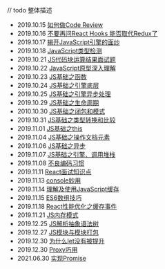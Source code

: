 // todo 整体描述

* 2019.10.15 [如何做Code Review](https://github.com/EarlyBirdss/FrontEnd-Notes/blob/feature-general/notes/%E5%A6%82%E4%BD%95%E5%81%9ACode%20Review.md)
* 2019.10.16 [不要再问React Hooks 能否取代Redux了](https://github.com/EarlyBirdss/FrontEnd-Notes/blob/feature-general/notes/%E4%B8%8D%E8%A6%81%E5%86%8D%E9%97%AEReact%20Hooks%E8%83%BD%E5%90%A6%E5%8F%96%E4%BB%A3Redux%E4%BA%86.md)
* 2019.10.17 [揭开JavaScript引擎的面纱](https://github.com/EarlyBirdss/FrontEnd-Notes/blob/feature-general/notes/%E6%8F%AD%E5%BC%80JavaScript%E5%BC%95%E6%93%8E%E7%9A%84%E9%9D%A2%E7%BA%B1.md)
* 2019.10.18 [JavaScript类型检测](https://github.com/EarlyBirdss/FrontEnd-Notes/blob/feature-general/notes/JavaScript%E7%B1%BB%E5%9E%8B%E6%A3%80%E6%B5%8B.md)
* 2019.10.21 [JS代码块运算结果面试题](https://github.com/EarlyBirdss/FrontEnd-Notes/blob/feature-general/notes/JS%E4%BB%A3%E7%A0%81%E5%9D%97%E8%BF%90%E7%AE%97%E7%BB%93%E6%9E%9C%E9%9D%A2%E8%AF%95%E9%A2%98.md)
* 2019.10.22 [JavaScript原型深入理解](https://github.com/EarlyBirdss/FrontEnd-Notes/blob/feature-general/notes/JavaScript%E5%8E%9F%E5%9E%8B%E6%B7%B1%E5%85%A5%E7%90%86%E8%A7%A3.md)
* 2019.10.23 [JS基础之函数](https://github.com/EarlyBirdss/FrontEnd-Notes/blob/feature-general/notes/JS%E5%9F%BA%E7%A1%80%E4%B9%8B%E5%87%BD%E6%95%B0.md)
* 2019.10.24 [JS基础之引擎底层](https://github.com/EarlyBirdss/FrontEnd-Notes/blob/feature-general/notes/JS%E5%9F%BA%E7%A1%80%E4%B9%8B%E5%BC%95%E6%93%8E%E5%BA%95%E5%B1%82.md)
* 2019.10.25 [JS基础之引擎异步处理](https://github.com/EarlyBirdss/FrontEnd-Notes/blob/feature-general/notes/JS%E5%9F%BA%E7%A1%80%E4%B9%8B%E5%BC%95%E6%93%8E%E5%BC%82%E6%AD%A5%E5%A4%84%E7%90%86.md)
* 2019.10.29 [JS基础之生命周期](https://github.com/EarlyBirdss/FrontEnd-Notes/blob/feature-general/notes/JS%E5%9F%BA%E7%A1%80%E4%B9%8B%E7%94%9F%E5%91%BD%E5%91%A8%E6%9C%9F.md)
* 2010.10.30 [JS基础之闭包和模式](https://github.com/EarlyBirdss/FrontEnd-Notes/blob/feature-general/notes/JS%E5%9F%BA%E7%A1%80%E4%B9%8B%E9%97%AD%E5%8C%85%E5%92%8C%E6%A8%A1%E5%BC%8F.md)
* 2019.10.31 [JS基础之类型转换和比较](https://github.com/EarlyBirdss/FrontEnd-Notes/blob/feature-general/notes/JS%E5%9F%BA%E7%A1%80%E4%B9%8B%E7%B1%BB%E5%9E%8B%E8%BD%AC%E6%8D%A2%E5%92%8C%E6%AF%94%E8%BE%83.md)
* 2019.11.01 [JS基础之this](https://github.com/EarlyBirdss/FrontEnd-Notes/blob/feature-general/notes/JS%E5%9F%BA%E7%A1%80%E4%B9%8Bthis.md)
* 2019.11.04 [JS基础之操作文档元素](https://github.com/EarlyBirdss/FrontEnd-Notes/blob/feature-general/notes/JS%E5%9F%BA%E7%A1%80%E4%B9%8B%E6%93%8D%E4%BD%9C%E6%96%87%E6%A1%A3%E5%85%83%E7%B4%A0.md)
* 2019.11.06 [JS基础之异步](https://github.com/EarlyBirdss/FrontEnd-Notes/blob/feature-general/notes/JS%E5%9F%BA%E7%A1%80%E4%B9%8B%E5%BC%82%E6%AD%A5.md)
* 2019.11.07 [JS基础之引擎、调用堆栈](https://github.com/EarlyBirdss/FrontEnd-Notes/blob/feature-general/notes/JS%E5%9F%BA%E7%A1%80%E4%B9%8B%E5%BC%95%E6%93%8E%E3%80%81%E8%B0%83%E7%94%A8%E5%A0%86%E6%A0%88.md)
* 2019.11.08 [不良编码习惯](https://github.com/EarlyBirdss/FrontEnd-Notes/blob/feature-general/notes/%E4%B8%8D%E8%89%AF%E7%BC%96%E7%A0%81%E4%B9%A0%E6%83%AF.md)
* 2019.11.11 [React面试知识点](https://github.com/EarlyBirdss/FrontEnd-Notes/blob/feature-general/notes/React%E9%9D%A2%E8%AF%95%E7%9F%A5%E8%AF%86%E7%82%B9.md)
* 2019.11.13 [console妙用](https://github.com/EarlyBirdss/FrontEnd-Notes/blob/feature-general/notes/console%E5%A6%99%E7%94%A8.md)
* 2019.11.14 [理解及使用JavaScript缓存](https://github.com/EarlyBirdss/FrontEnd-Notes/blob/feature-general/notes/%E7%90%86%E8%A7%A3%E5%8F%8A%E4%BD%BF%E7%94%A8JavaScript%E7%BC%93%E5%AD%98.md)
* 2019.11.15 [ES6数组技巧](https://github.com/EarlyBirdss/FrontEnd-Notes/blob/feature-general/notes/ES6%E6%95%B0%E7%BB%84%E6%8A%80%E5%B7%A7.md)
* 2019.11.18 [React性能优化之缓存事件](https://github.com/EarlyBirdss/FrontEnd-Notes/blob/feature-general/notes/React%E6%80%A7%E8%83%BD%E4%BC%98%E5%8C%96%E4%B9%8B%E7%BC%93%E5%AD%98%E4%BA%8B%E4%BB%B6.md)
* 2019.11.21 [JS内存模式](https://github.com/EarlyBirdss/FrontEnd-Notes/blob/feature-general/notes/JS%E5%86%85%E5%AD%98%E6%A8%A1%E5%BC%8F.md)
* 2019.12.25 [JS解析抽象语法树](https://github.com/EarlyBirdss/FrontEnd-Notes/blob/feature-general/notes/JS%E8%A7%A3%E6%9E%90%E6%8A%BD%E8%B1%A1%E8%AF%AD%E6%B3%95%E6%A0%91.md)
* 2019.12.27 [JS模块与模块打包](https://github.com/EarlyBirdss/FrontEnd-Notes/blob/feature-general/notes/JS%E6%A8%A1%E5%9D%97%E4%B8%8E%E6%A8%A1%E5%9D%97%E6%89%93%E5%8C%85.md)
* 2019.12.30 [为什么let没有被提升](https://github.com/EarlyBirdss/FrontEnd-Notes/blob/feature-general/notes/%E4%B8%BA%E4%BB%80%E4%B9%88let%E6%B2%A1%E6%9C%89%E8%A2%AB%E6%8F%90%E5%8D%87.md)
* 2019.12.30 [Proxy巧用](https://github.com/EarlyBirdss/FrontEnd-Notes/blob/feature-general/notes/Proxy%E5%B7%A7%E7%94%A8.md)
* 2021.06.30 [实现Promise](https://github.com/EarlyBirdss/FrontEnd-Notes/blob/feature-general/notes/%E5%AE%9E%E7%8E%B0Promise.md)
